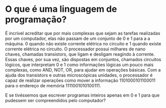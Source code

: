 # O que é uma linguagem de programação?
É incrível acreditar que por mais complexas que sejam as tarefas realizadas por um computador, elas não passam de um conjunto de 0 e 1 para a a máquina. 0 quando não existe corrente elétrica no circuito e 1 quando existe corrente elétrica no circuito. O processador possui milhares de nano chaves, chamadas transistors, que ligam e desligam reagindo à corrente. Essas chaves, por sua vez, são dispostas em conjuntos, chamados circuitos lógicos, que interpretam 0 e 1 como informações lógicas um pouco mais complexas, como AND, NOT, OR, para ajudar em operações básicas. Com a ajuda dos transistors e outras microscópicas unidades, o processador é capaz de realizar operações como mover a informação 1101000101100011 para o endereço de memória 1111001010100111.

E se tivéssemos que escrever programas inteiros apenas em 0 e 1 para que pudessem ser compreendidos pelo computador?